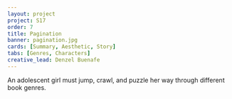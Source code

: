 ```yaml
---
layout: project
project: S17
order: 7
title: Pagination
banner: pagination.jpg
cards: [Summary, Aesthetic, Story]
tabs: [Genres, Characters]
creative_lead: Denzel Buenafe
---
```

An adolescent girl must jump, crawl, and puzzle her way through different book genres. 
